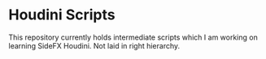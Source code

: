# Houdini Scripts

This repository currently holds intermediate scripts which I am working on learning SideFX Houdini. Not laid in right hierarchy.